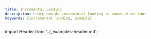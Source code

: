 ```yaml
---
title: Incremental Loading
description: Learn how do incremental loading in consecutive runs
keywords: [incremental loading, example]
---
```


import Header from '../_examples-header.md';

<Header 
    intro="In this tutorial you will learn how to do incremental loading in consecutive runs with dlt. The state of your incremental loads will be persistet in
    your selected destination and restored and used on each new load, making it very easy to keep your loaded dataset up to date with the source."
    slug="incremental_loading" 
    title="Incremental loading" />